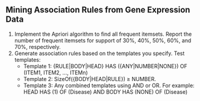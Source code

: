 <h2>Mining Association Rules from Gene Expression Data</h2>

<ol>
<li>Implement the Apriori algorithm to find all frequent itemsets. Report the number of frequent
itemsets for support of 30%, 40%, 50%, 60%, and 70%, respectively.
<li>Generate association rules based on the templates you specify. Test templates:
<ul>
<li>Template 1:
{RULE|BODY|HEAD} HAS ({ANY|NUMBER|NONE}) OF (ITEM1, ITEM2, ..., ITEMn)
<li> Template 2:
SizeOf({BODY|HEAD|RULE}) ≥ NUMBER.
<li> Template 3: Any combined templates using AND or OR. For example:
HEAD HAS (1) OF (Disease) AND BODY HAS (NONE) OF (Disease)
</ul>
</ol>
